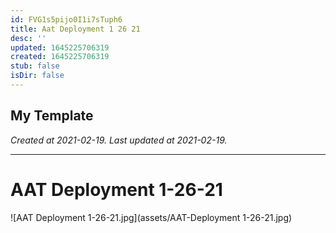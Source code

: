 ```yaml
---
id: FVG1s5pijo0I1i7sTuph6
title: Aat Deployment 1 26 21
desc: ''
updated: 1645225706319
created: 1645225706319
stub: false
isDir: false
---
```

My Template
---

_Created at 2021-02-19._
_Last updated at 2021-02-19._




---

# AAT Deployment 1-26-21


![AAT Deployment 1-26-21.jpg](assets/AAT-Deployment 1-26-21.jpg)


